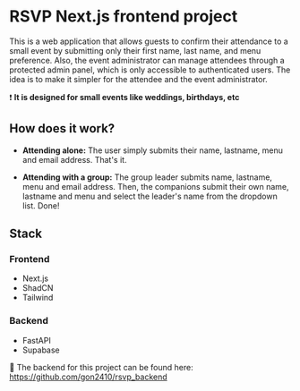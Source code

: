 # RSVP Next.js frontend project
This is a web application that allows guests to confirm their attendance to a small event by submitting only their first name, last name, and menu preference. Also, the event administrator can manage attendees through a protected admin panel, which is only accessible to authenticated users.
The idea is to make it simpler for the attendee and the event administrator.

:heavy_exclamation_mark: **It is designed for small events like weddings, birthdays, etc**

## How does it work?
- **Attending alone:**
    The user simply submits their name, lastname, menu and email address. That's it.

- **Attending with a group:**
    The group leader submits name, lastname, menu and email address. Then, the companions
    submit their own name, lastname and menu and select the leader's name from the dropdown list. Done!


## Stack
### Frontend
- Next.js
- ShadCN
- Tailwind

### Backend
- FastAPI
- Supabase

:link: The backend for this project can be found here:
https://github.com/gon2410/rsvp_backend